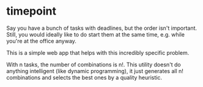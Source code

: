 # timepoint

Say you have a bunch of tasks with deadlines, but the order isn't important. Still, you would ideally like to do start them at the same time, e.g. while you're at the office anyway.

This is a simple web app that helps with this incredibly specific problem.

With n tasks, the number of combinations is n!. This utility doesn't do anything intelligent (like dynamic programming), it just generates all n! combinations and selects the best ones by a quality heuristic.

